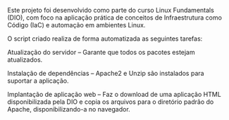 Este projeto foi desenvolvido como parte do curso Linux Fundamentals (DIO), com foco na aplicação prática de conceitos de Infraestrutura como Código (IaC) e automação em ambientes Linux.

O script criado realiza de forma automatizada as seguintes tarefas:

Atualização do servidor – Garante que todos os pacotes estejam atualizados.

Instalação de dependências – Apache2 e Unzip são instalados para suportar a aplicação.

Implantação de aplicação web – Faz o download de uma aplicação HTML disponibilizada pela DIO e copia os arquivos para o diretório padrão do Apache, disponibilizando-a no navegador.
